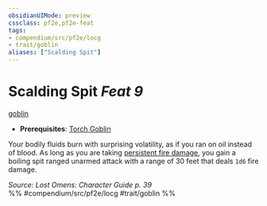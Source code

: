 ```yaml
---
obsidianUIMode: preview
cssclass: pf2e,pf2e-feat
tags:
- compendium/src/pf2e/locg
- trait/goblin
aliases: ["Scalding Spit"]
---
```

# Scalding Spit  *Feat 9*  
[goblin](rules/traits/goblin.md)  

- **Prerequisites**: [Torch Goblin](compendium/feats/torch-goblin-locg.md)

Your bodily fluids burn with surprising volatility, as if you ran on oil instead of blood. As long as you are taking [persistent fire damage](rules/conditions.md#Persistent%20Damage), you gain a boiling spit ranged unarmed attack with a range of 30 feet that deals `1d6` fire damage.

*Source: Lost Omens: Character Guide p. 39*  
%% #compendium/src/pf2e/locg #trait/goblin %%